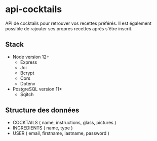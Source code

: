 # api-cocktails

<description>

API de cocktails pour retrouver vos recettes préférés. Il est également possible de rajouter ses propres recettes après s'être inscrit.

<description>

## Stack

- Node version 12+
  - Express
  - Joi
  - Bcrypt
  - Cors
  - Dotenv
- PostgreSQL version 11+
  - Sqitch

## Structure des données

- COCKTAILS ( name, instructions, glass, pictures )
- INGREDIENTS ( name, type )
- USER ( email, firstname, lastname, password )